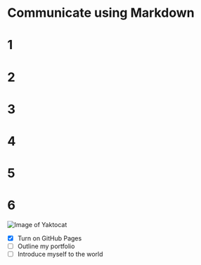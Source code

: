 # Communicate using Markdown
# 1 
# 2
# 3
# 4
# 5
# 6

![Image of Yaktocat](https://octodex.github.com/images/yaktocat.png)


- [x] Turn on GitHub Pages
- [ ] Outline my portfolio
- [ ] Introduce myself to the world
